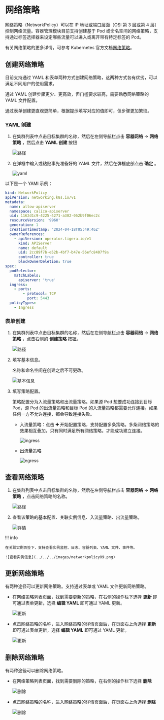 # 网络策略

网络策略（NetworkPolicy）可以在 IP 地址或端口层面（OSI 第 3 层或第 4 层）控制网络流量。容器管理模块目前支持创建基于 Pod 或命名空间的网络策略，支持通过标签选择器来设定哪些流量可以进入或离开带有特定标签的 Pod。

有关网络策略的更多详情，可参考 Kubernetes 官方文档[网络策略](https://kubernetes.io/zh-cn/docs/concepts/services-networking/network-policies/)。

## 创建网络策略

目前支持通过 YAML 和表单两种方式创建网络策略，这两种方式各有优劣，可以满足不同用户的使用需求。

通过 YAML 创建步骤更少、更高效，但门槛要求较高，需要熟悉网络策略的 YAML 文件配置。

通过表单创建更直观更简单，根据提示填写对应的值即可，但步骤更加繁琐。

### YAML 创建

1. 在集群列表中点击目标集群的名称，然后在左侧导航栏点击 __容器网络__ -> __网络策略__ ，然后点击 __YAML 创建__ 按钮

    ![路径](../../../images/networkpolicy01.png)

2. 在弹框中输入或粘贴事先准备好的 YAML 文件，然后在弹框底部点击 __确定__ 。

    ![yaml](../../../images/networkpolicy02.png)

以下是一个 YAMl 示例：

```yaml
kind: NetworkPolicy
apiVersion: networking.k8s.io/v1
metadata:
  name: allow-apiserver
  namespace: calico-apiserver
  uid: 1162d1c9-4225-4271-a302-062b9f06ec2c
  resourceVersion: '9960'
  generation: 1
  creationTimestamp: '2024-04-18T05:49:46Z'
  ownerReferences:
    - apiVersion: operator.tigera.io/v1
      kind: APIServer
      name: default
      uid: 2cc89f7b-e52b-4bf7-b47e-56efc8407f9a
      controller: true
      blockOwnerDeletion: true
spec:
  podSelector:
    matchLabels:
      apiserver: 'true'
  ingress:
    - ports:
        - protocol: TCP
          port: 5443
  policyTypes:
    - Ingress
```

### 表单创建

1. 在集群列表中点击目标集群的名称，然后在左侧导航栏点击 __容器网络__ -> __网络策略__ ，点击右侧的 __创建策略__ 按钮。

    ![路径](../../../images/networkpolicy03.png)

2. 填写基本信息。

    名称和命名空间在创建之后不可更改。

    ![基本信息](../../../images/networkpolicy04.png)

3. 填写策略配置。

    策略配置分为入流量策略和出流量策略。如果源 Pod 想要成功连接到目标 Pod，源 Pod 的出流量策略和目标 Pod 的入流量策略都需要允许连接。如果任何一方不允许连接，都会导致连接失败。

    - 入流量策略：点击 __➕__ 开始配置策略，支持配置多条策略。多条网络策略的效果相互叠加，只有同时满足所有网络策略，才能成功建立连接。

        ![ingress](../../../images/networkpolicy05.png)

    - 出流量策略

        ![egress](../../../images/networkpolicy06.png)

## 查看网络策略

1. 在集群列表中点击目标集群的名称，然后在左侧导航栏点击 __容器网络__ -> __网络策略__ ，点击网络策略的名称。

    ![路径](../../../images/networkpolicy07.png)

2. 查看该策略的基本配置、关联实例信息、入流量策略、出流量策略。

    ![详情](../../../images/networkpolicy08.png)

!!! info

    在关联实例页签下，支持查看实例监控、日志、容器列表、YAML 文件、事件等。

    ![查看实例信息](../../../images/networkpolicy09.png)

## 更新网络策略

有两种途径可以更新网络策略。支持通过表单或 YAML 文件更新网络策略。

- 在网络策略列表页面，找到需要更新的策略，在右侧的操作栏下选择 __更新__ 即可通过表单更新，选择 __编辑 YAML__ 即可通过 YAML 更新。

    ![更新](../../../images/networkpolicy10.png)

- 点击网络策略的名称，进入网络策略的详情页面后，在页面右上角选择 __更新__ 即可通过表单更新，选择 __编辑 YAML__ 即可通过 YAML 更新。

    ![更新](../../../images/networkpolicy11.png)

## 删除网络策略

有两种途径可以删除网络策略。

- 在网络策略列表页面，找到需要删除的策略，在右侧的操作栏下选择 __删除__

    ![删除](../../../images/networkpolicy12.png)

- 点击网络策略的名称，进入网络策略的详情页面后，在页面右上角选择 __删除__

    ![删除](../../../images/networkpolicy13.png)

